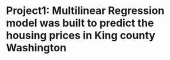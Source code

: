 # Project1: Multilinear Regression model was built to predict the housing prices in King county Washington
